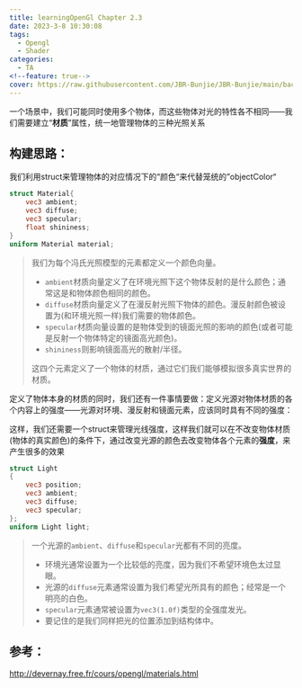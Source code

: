 ```yaml
---
title: learningOpenGl Chapter 2.3
date: 2023-3-8 10:30:08
tags:
  - Opengl
  - Shader
categories:
  - TA
<!--feature: true-->
cover: https://raw.githubusercontent.com/JBR-Bunjie/JBR-Bunjie/main/back.jpg
---
```


一个场景中，我们可能同时使用多个物体，而这些物体对光的特性各不相同——我们需要建立“**材质**”属性，统一地管理物体的三种光照关系

## 构建思路：

我们利用struct来管理物体的对应情况下的“颜色“来代替笼统的”objectColor“

```glsl
struct Material{
    vec3 ambient;
    vec3 diffuse;
    vec3 specular;
    float shininess;
}
uniform Material material;
```

> 我们为每个冯氏光照模型的元素都定义一个颜色向量。
>
> - `ambient`材质向量定义了在环境光照下这个物体反射的是什么颜色；通常这是和物体颜色相同的颜色。
> - `diffuse`材质向量定义了在漫反射光照下物体的颜色。漫反射颜色被设置为(和环境光照一样)我们需要的物体颜色。
> - `specular`材质向量设置的是物体受到的镜面光照的影响的颜色(或者可能是反射一个物体特定的镜面高光颜色)。
> - `shininess`则影响镜面高光的散射/半径。
>
> 这四个元素定义了一个物体的材质，通过它们我们能够模拟很多真实世界的材质。

定义了物体本身的材质的同时，我们还有一件事情要做：定义光源对物体材质的各个内容上的强度——光源对环境、漫反射和镜面元素，应该同时具有不同的强度：

这样，我们还需要一个struct来管理光线强度，这样我们就可以在不改变物体材质(物体的真实颜色)的条件下，通过改变光源的颜色去改变物体各个元素的**强度**，来产生很多的效果

```glsl
struct Light
{
    vec3 position;
    vec3 ambient;
    vec3 diffuse;
    vec3 specular;
};
uniform Light light;
```

> 一个光源的`ambient`、`diffuse`和`specular`光都有不同的亮度。
>
> - 环境光通常设置为一个比较低的亮度，因为我们不希望环境色太过显眼。
> - 光源的`diffuse`元素通常设置为我们希望光所具有的颜色；经常是一个明亮的白色。
> - `specular`元素通常被设置为`vec3(1.0f)`类型的全强度发光。
> - 要记住的是我们同样把光的位置添加到结构体中。



## 参考：

http://devernay.free.fr/cours/opengl/materials.html